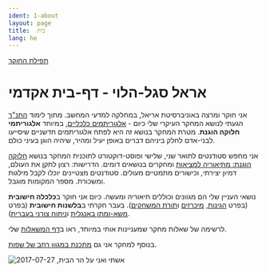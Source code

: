 ```yaml
---
ident: 1-about
layout: page
title:  בית
lang: he
---
```


[תפילת החוקר][tfila]

# אראל סגל-הלוי - דף-בית אקדמי 

אני חוקר ומרצה באוניברסיטת אריאל, במחלקה למדעי המחשב.
מתוך לימוד [התנ"ך][tnk] הגעתי לנושא המחקר העיקרי שלי כיום -
[אלגוריתמים כלכליים][alg5781],  במיוחד
**אלגוריתמי חלוקה הוגנת**.
מטרת המחקר בנושא זה היא לפתח אלגוריתמים חדשניים שיסייעו לבני-אדם לחלק ביניהם דברים
באופן יעיל ומהיר, שיהיה הוגן בעיני כולם.

אני מחפש סטודנטים לתואר שני, שלישי ופוסט-דוקטורט
לתוכנית המחקר בנושא [חלוקה הוגנת: מתיאוריה למציאות][wishlist] ומחקרים בנושאים דומים. 
הדרישות: רצון לתקן את העולם, דמיון יצירתי, וכישורים מתמטיים מעולים.
סטודנטים מצטיינים יוכלו לקבל מילגות ומשכורת.
מספר המקומות מוגבל.

<p style='display:none'>

נושאי העניין שלי הם מגוונים וכוללים תיאוריה ומעשה. כיום אני חוקר ב**כלכלה חישובית** (בפרט [הגינות][1],  [מיכרזים][2] ו[תורת המשחקים][3]). 
בעבר חקרתי ב**בלשנות חישובית** (בפרט  [משא-ומתן באנגלית][4] ו[ניתוח צורני בעברית][5]). 


לרשימה של שאלות מחקר שמעניינות אותי במיוחד, ראו ב[דף המשאלות][wishlist] שלי.

בנוסף למחקר אני גם  [מתכנת במגוון רחב של שפות][6].
</p>

<p style="text-align: left;">
<img src='/images/temple_mount_20170727_012.jpg' alt='אשתי ואני על הר הבית, 2017-07-27'/>
</p>

[tfila]: {{site.baseurl}}/papers/tfila_a3.pdf
[1]: {{site.baseurl}}/topics/{{page.lang}}/fairness
[2]: {{site.baseurl}}/topics/{{page.lang}}/auctions
[3]: {{site.baseurl}}/topics/{{page.lang}}/repeatedgames
[4]: {{site.baseurl}}/topics/{{page.lang}}/negochat
[5]: {{site.baseurl}}/topics/{{page.lang}}/hebnlp
[6]: {{site.baseurl}}/pages/en/code
[tnk]: {{site.baseurl}}/topics/{{page.lang}}/tnk
[wishlist]: {{site.baseurl}}/pages/{{page.lang}}/wishlist
[research]: {{site.baseurl}}/papers/ResearchProgram-ISF-712-20.pdf
[ya]: https://sites.google.com/site/aumannbiu/
[ah]: http://u.cs.biu.ac.il/~avinatan/
[alg5781]: https://github.com/erelsgl-at-ariel/algorithms-5781
